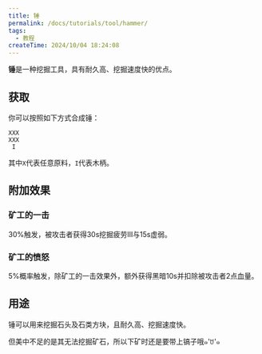 ```yaml
---
title: 锤
permalink: /docs/tutorials/tool/hammer/
tags:
  - 教程
createTime: 2024/10/04 18:24:08
---
```

**锤**是一种挖掘工具，具有耐久高、挖掘速度快的优点。

## 获取
你可以按照如下方式合成锤：

~~~
XXX
XXX
 I
~~~

其中`X`代表任意原料，`I`代表木柄。

## 附加效果
### 矿工的一击
30%触发，被攻击者获得30s挖掘疲劳III与15s虚弱。

### 矿工的愤怒
5%概率触发，除矿工的一击效果外，额外获得黑暗10s并扣除被攻击者2点血量。

## 用途
锤可以用来挖掘石头及石类方块，且耐久高、挖掘速度快。

但美中不足的是其无法挖掘矿石，所以下矿时还是要带上镐子哦๑'ꇴ'๑